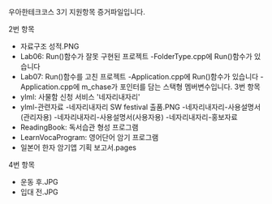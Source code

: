 우아한테크코스 3기 지원항목 증거파일입니다.

2번 항목
- 자료구조 성적.PNG
- Lab06: Run()함수가 잘못 구현된 프로젝트
  -FolderType.cpp에 Run()함수가 있습니다
- Lab07: Run()함수를 고친 프로젝트
  -Application.cpp에 Run()함수가 있습니다
  -Application.cpp에 m_chase가 포인터를 담는 스택형 멤버변수입니다.
3번 항목
- ylml: 사물함 신청 서비스 '네자리내자리'
- ylml-관련자료
  -네자리내자리 SW festival 출품.PNG
  -네자리내자리-사용설명서(관리자용)
  -네자리내자리-사용설명서(사용자용)
  -네자리내자리-홍보자료
- ReadingBook: 독서습관 형성 프로그램
- LearnVocaProgram: 영어단어 암기 프로그램
- 일본어 한자 암기앱 기획 보고서.pages

4번 항목
- 운동 후.JPG
- 입대 전.JPG
